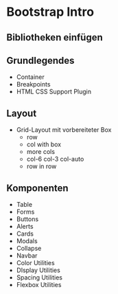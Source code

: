 # Bootstrap Intro

## Bibliotheken einfügen

## Grundlegendes

* Container
* Breakpoints
* HTML CSS Support Plugin

## Layout
* Grid-Layout mit vorbereiteter Box
  * row
  * col with box
  * more cols
  * col-6 col-3 col-auto
  * row in row

## Komponenten
* Table
* Forms
* Buttons
* Alerts
* Cards
* Modals
* Collapse
* Navbar
* Color Utilities
* DIsplay Utilities
* Spacing Utilities
* Flexbox Utilities